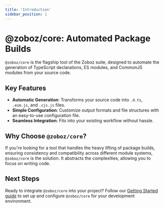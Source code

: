```yaml
---
title: 'Introduction'
sidebar_position: 1
---
```


# @zoboz/core: Automated Package Builds

`@zoboz/core` is the flagship tool of the Zoboz suite, designed to automate the generation of TypeScript declarations, ES modules, and CommonJS modules from your source code.

## Key Features

- **Automatic Generation**: Transforms your source code into `.d.ts`, `.esm.js`, and `.cjs.js` files.
- **Simple Configuration**: Customize output formats and file structures with an easy-to-use configuration file.
- **Seamless Integration**: Fits into your existing workflow without hassle.

## Why Choose `@zoboz/core`?

If you're looking for a tool that handles the heavy lifting of package builds, ensuring consistency and compatibility across different module systems, `@zoboz/core` is the solution. It abstracts the complexities, allowing you to focus on writing code.

## Next Steps

Ready to integrate `@zoboz/core` into your project? Follow our [Getting Started guide](./getting-started) to set up and configure `@zoboz/core` for your development environment.
